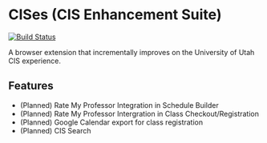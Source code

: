 # CISes (CIS Enhancement Suite)

[![Build Status](https://travis-ci.org/keplersj/cises.svg?branch=master)](https://travis-ci.org/keplersj/cises)

A browser extension that incrementally improves on the University of Utah CIS experience.

## Features

- (Planned) Rate My Professor Integration in Schedule Builder
- (Planned) Rate My Professor Intergration in Class Checkout/Registration
- (Planned) Google Calendar export for class registration
- (Planned) CIS Search
